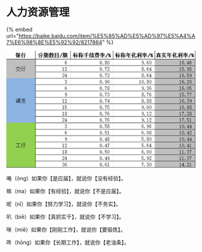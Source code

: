 # 人力资源管理

{% embed url="https://baike.baidu.com/item/%E5%85%AD%E5%AD%97%E5%A4%A7%E6%98%8E%E5%92%92/8217864" %}

![](<../.gitbook/assets/image (31).png>)

唵（ōng）如果你【是应届】，就说你【没有经验】。

嘛（ma）如果你【有经验】，就说你【不是应届】。

呢（nī）如果你【努力学习】，就说你【不务实】。

叭（biē）如果你【真抓实干】，就说你【不学习】。

咪（miē）如果你【刚刚工作】，就说你【要锻炼】。

吽（hōng）如果你【长期工作】，就说你【老油条】。
